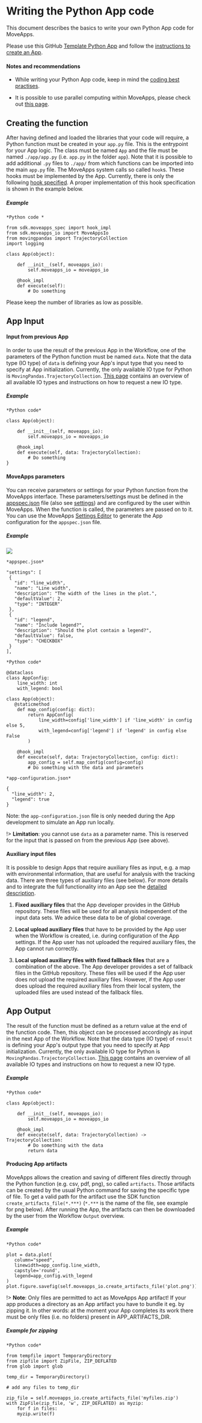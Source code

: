# Writing the Python App code
This document describes the basics to write your own Python App code for MoveApps.

Please use this GitHub [Template Python App](https://github.com/movestore/Template_Python_App ':ignore') and follow the [instructions to create an App](create_py_app.md).

#### Notes and recommendations
- While writing your Python App code, keep in mind the [coding best practises](best_practices_coding.md).

- It is possible to use parallel computing within MoveApps, please check out [this page](parallelcomp.md).


## Creating the function
After having defined and loaded the libraries that your code will require, a Python function must be created in your `app.py` file. This is the entrypoint for your App logic. The class must be named `App` and the file must be named `./app/app.py` (i.e. `app.py` in the folder `app`). Note that it is possible to add additional `.py` files to `./app/` from which functions can be imported into the main `app.py` file. The MoveApps system calls so called `hook`s. These hooks must be implemented by the App. Currently, there is only the following [hook specified](https://github.com/movestore/Template_Python_App/blob/main/sdk/moveapps_spec.py). A proper implementation of this hook specification is shown in the example below.

##### Example
```
*Python code *

from sdk.moveapps_spec import hook_impl
from sdk.moveapps_io import MoveAppsIo
from movingpandas import TrajectoryCollection
import logging

class App(object):

    def __init__(self, moveapps_io):
		self.moveapps_io = moveapps_io

    @hook_impl
    def execute(self):
		# Do something
```

Please keep the number of libraries as low as possible.


## App Input

#### Input from previous App
In order to use the result of the previous App in the Workflow, one of the parameters of the Python function must be named `data`. Note that the data type (IO type) of `data` is defining your App's input type that you need to specify at App initialization. Currently, the only available IO type for Python is `MovingPandas.TrajectoryCollection`. [This page](IO_types.md) contains an overview of all available IO types and instructions on how to request a new IO type.

##### Example
```
*Python code*

class App(object):

    def __init__(self, moveapps_io):
		self.moveapps_io = moveapps_io

    @hook_impl
    def execute(self, data: TrajectoryCollection):
		# Do something
}
```


#### MoveApps parameters
You can receive parameters or settings for your Python function from the MoveApps interface. These parameters/settings must be defined in the [appspec.json](appspec.md) file (also see [settings](appspec/current/settings/README.md)) and are configured by the user within MoveApps. When the function is called, the parameters are passed on to it. You can use the MoveApps [Settings Editor](https://www.moveapps.org/apps/settingseditor ':ignore') to generate the App configuration for the `appspec.json` file.

##### Example
<kbd>![](files/sdk_settings_example.png)</kbd>

```
*appspec.json*

"settings": [
 {
   "id": "line_width",
   "name": "Line width",
   "description": "The width of the lines in the plot.",
   "defaultValue": 2,
   "type": "INTEGER"
 },
 {
   "id": "legend",
   "name": "Include legend?",
   "description": "Should the plot contain a legend?",
   "defaultValue": false,
   "type": "CHECKBOX"
 }
],
```

```
*Python code*

@dataclass
class AppConfig:
    line_width: int
    with_legend: bool

class App(object):
   @staticmethod
    def map_config(config: dict):
        return AppConfig(
            line_width=config['line_width'] if 'line_width' in config else 5,
            with_legend=config['legend'] if 'legend' in config else False
        )
   
    @hook_impl
    def execute(self, data: TrajectoryCollection, config: dict):
        app_config = self.map_config(config=config)
        # Do something with the data and parameters
```

```
*app-configuration.json*

{
  "line_width": 2,
  "legend": true
}
```

Note: the `app-configuration.json` file is only needed during the App development to simulate an App run locally.

!\>  **Limitation**: you cannot use `data` as a parameter name. This is reserved for the input that is passed on from the previous App (see above).


#### Auxiliary input files
It is possible to design Apps that require auxiliary files as input, e.g. a map with environmental information, that are useful for analysis with the tracking data. There are three types of auxiliary files (see below). For more details and to integrate the full functionality into an App see the [detailed description](auxiliary.md).

 1. **Fixed auxiliary files** that the App developer provides in the GitHub repository. These files will be used for all analysis independent of the input data sets. We advice these data to be of global coverage.

 2. **Local upload auxiliary files** that have to be provided by the App user when the Workflow is created, i.e. during configuration of the App settings. If the App user has not uploaded the required auxiliary files, the App cannot run correctly.

 3. **Local upload auxiliary files with fixed fallback files** that are a combination of the above. The App developer provides a set of fallback files in the GitHub repository. These files will be used if the App user does not upload the required auxiliary files. However, if the App user does upload the required auxiliary files from their local system, the uploaded files are used instead of the fallback files.
 
 
## App Output
The result of the function must be defined as a return value at the end of the function code. Then, this object can be processed accordingly as input in the next App of the Workflow. Note that the data type (IO type) of `result` is defining your App's output type that you need to specify at App initialization. Currently, the only available IO type for Python is `MovingPandas.TrajectoryCollection`. [This page](IO_types.md) contains an overview of all available IO types and instructions on how to request a new IO type.

##### Example
```
*Python code*

class App(object):

    def __init__(self, moveapps_io):
        self.moveapps_io = moveapps_io

    @hook_impl
    def execute(self, data: TrajectoryCollection) -> TrajectoryCollection:
        # Do something with the data
        return data
```

#### Producing App artifacts
MoveApps allows the creation and saving of different files directly through the Python function (e.g. csv, pdf, png), so called `artifacts`. Those artifacts can be created by the usual Python command for saving the specific type of file. To get a valid path for the artifact use the SDK function `create_artifacts_file(*.***)` (`*.***` is the name of the file, see example for png below). After running the App, the artifacts can then be downloaded by the user from the Workflow `Output` overview.

##### Example
```
*Python code*

plot = data.plot(
   column="speed",
   linewidth=app_config.line_width,
   capstyle='round',
   legend=app_config.with_legend
)
plot.figure.savefig(self.moveapps_io.create_artifacts_file('plot.png'))
```

!\> **Note**: Only files are permitted to act as MoveApps App artifact! If your app produces a directory as an App artifact you have to bundle it eg. by zipping it. In other words: at the moment your App completes its work there must be only files (i.e. no folders) present in APP_ARTIFACTS_DIR.

##### Example for zipping
```
*Python code*

from tempfile import TemporaryDirectory
from zipfile import ZipFile, ZIP_DEFLATED
from glob import glob

temp_dir = TemporaryDirectory()

# add any files to temp_dir

zip_file = self.moveapps_io.create_artifacts_file('myfiles.zip')
with ZipFile(zip_file, 'w', ZIP_DEFLATED) as myzip:
    for f in files:
    myzip.write(f)
```
